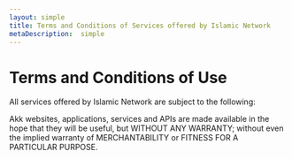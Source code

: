 ```yaml
---
layout: simple
title: Terms and Conditions of Services offered by Islamic Network
metaDescription:  simple
---
```


# Terms and Conditions of Use

All services offered by Islamic Network are subject to the following:

Akk websites, applications, services and APIs are made available in the hope that 
they will be useful, but WITHOUT ANY WARRANTY; without even the implied warranty of 
MERCHANTABILITY or FITNESS FOR A PARTICULAR PURPOSE.
